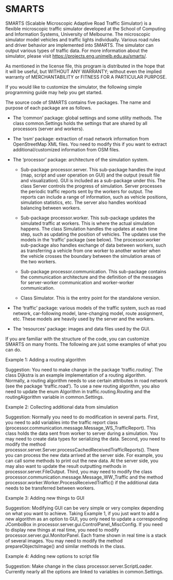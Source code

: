 # SMARTS

SMARTS (Scalable Microscopic Adaptive Road Traffic Simulator) is a flexible microscopic traffic simulator developed at the School of Computing and Information Systems, University of Melbourne. The microscopic simulator model vehicles and traffic lights individually. Various road rules and driver behavior are implemented into SMARTS. The simulator can output various types of traffic data. For more information about the simulator, please visit https://projects.eng.unimelb.edu.au/smarts/. 

As mentioned in the license file, this program is distributed in the hope that it will be useful, but WITHOUT ANY WARRANTY; without even the implied warranty of MERCHANTABILITY or FITNESS FOR A PARTICULAR PURPOSE. 

If you would like to customize the simulator, the following simple programming guide may help you get started. 

The source code of SMARTS contains five packages. The name and purpose of each package are as follows. 

- The ‘common’ package: global settings and some utility methods. The class common.Settings holds the settings that are shared by all processors (server and workers).   

- The ‘osm’ package: extraction of road network information from OpenStreetMap XML files. You need to modify this if you want to extract additional/customized information from OSM files. 

- The ‘processor’ package: architecture of the simulation system.  
       
  - Sub-package processor.server. This sub-package handles the input (map, script and user operation on GUI) and the output (result file and visualization). GUI is included as a sub-package under this. The class Server controls the progress of simulation. Server processes the periodic traffic reports sent by the workers for output. The reports can include a range of information, such as vehicle positions, simulation statistics, etc. The server also handles workload balancing between workers. 
        
  - Sub-package processor.worker. This sub-package updates the simulated traffic at workers. This is where the actual simulation happens. The class Simulation handles the updates at each time step, such as updating the position of vehicles. The updates use the models in the ‘traffic’ package (see below). The processor.worker sub-package also handles exchange of data between workers, such as transferring a vehicle from one worker to another worker when the vehicle crosses the boundary between the simulation areas of the two workers. 
        
  - Sub-package processor.communication. This sub-package contains the communication architecture and the definition of the messages for server-worker communication and worker-worker communication.  
        
  - Class Simulator. This is the entry point for the standalone version. 

- The ‘traffic’ package: various models of the traffic system, such as road network, car-following model, lane-changing model, route assignment, etc. These models are heavily used by the server and the workers.

- The ‘resources’ package: images and data files used by the GUI. 


If you are familiar with the structure of the code, you can customize SMARTS on many fronts. The following are just some examples of what you can do. 


Example 1: Adding a routing algorithm
 
Suggestion: You need to make change in the package ‘traffic.routing’. The class Dijkstra is an example implementation of a routing algorithm. Normally, a routing algorithm needs to use certain attributes in road network (see the package ‘traffic.road’). To use a new routing algorithm, you also need to update the enum Algorithm in traffic.routing.Routing and the routingAlgorithm variable in common.Settings.  



Example 2: Collecting additional data from simulation 

Suggestion: Normally you need to do modification in several parts. First, you need to add variables into the traffic report class (processor.communication.message.Message_WS_TrafficReport). This class holds the data sent from worker to server during a simulation. You may need to create data types for serializing the data. Second, you need to modify the method processor.server.Server.processCachedReceivedTrafficReports(). There you can process the new data arrived at the server side. For example, you can call some methods to print out the new data. At the server side, you may also want to update the result outputting methods in processor.server.FileOutput. Third, you may need to modify the class processor.communication.message.Message_WW_Traffic and the method processor.worker.Worker.ProcessReceivedTraffic() if the additional data needs to be transferred between workers.  



Example 3: Adding new things to GUI
 
Suggestion: Modifying GUI can be very simple or very complex depending on what you want to achieve. Taking Example 1, if you just want to add a new algorithm as an option to GUI, you only need to update a corresponding JComboBox in processor.server.gui.ControlPanel_MiscConfig. If you need to display new things at real time, you need to modify processor.server.gui.MonitorPanel. Each frame shown in real time is a stack of several images. You may need to modify the method prepareObjectsImage() and similar methods in the class. 



Example 4: Adding new options to script file 

Suggestion: Make change in the class processor.server.ScriptLoader. Currently nearly all the options are linked to variables in common.Settings. 

 

 
